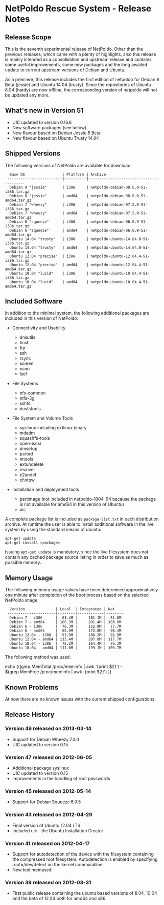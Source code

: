 NetPoldo Rescue System - Release Notes
======================================

Release Scope
-------------

This is the seventh experimental release of NetPoldo. Other than the previous
releases, which came with a plenty of highlights, also this release is mainly
intended as a consolidation and upstream release and contains some useful
improvements, some new packages and the long awaited update to current
upstream versions of Debian and Ubuntu.

As a premiere, this release includes the first edition of netpoldo for Debian
8 Beta (jessie) and Ubuntu 14.04 (trusty). Since the repositories of Ubuntu
8.04 (hardy) are now offline, the corresponding version of netpoldo will not
be updated any more.


What's new in Version 51
------------------------
 * UIC updated to version 0.16.6
 * New software packages (see below)
 * New flavour based on Debian Jessie 8 Beta
 * New flavour based on Ubuntu Trusty 14.04


Shipped Versions
----------------

The following versions of NetPoldo are available for download:

````
  Base OS                 | Platform | Archive
 -------------------------|----------|-----------------------------------------
  Debian 8 "jessie"       | i386     | netpoldo-debian-08.0.0-51-i386.tar.gz
  Debian 8 "jessie"       | amd64    | netpoldo-debian-08.0.0-51-amd64.tar.gz
  Debian 7 "wheezy"       | i386     | netpoldo-debian-07.5.0-51-i386.tar.gz
  Debian 7 "wheezy"       | amd64    | netpoldo-debian-07.5.0-51-amd64.tar.gz
  Debian 6 "squeeze"      | i386     | netpoldo-debian-06.0.9-51-i386.tar.gz
  Debian 6 "squeeze"      | amd64    | netpoldo-debian-06.0.9-51-amd64.tar.gz
  Ubuntu 14.04 "trusty"   | i386     | netpoldo-ubuntu-14.04.0-51-i386.tar.gz
  Ubuntu 14.04 "trusty"   | amd64    | netpoldo-ubuntu-14.04.0-51-amd64.tar.gz
  Ubuntu 12.04 "precise"  | i386     | netpoldo-ubuntu-12.04.4-51-i386.tar.gz
  Ubuntu 12.04 "precise"  | amd64    | netpoldo-ubuntu-12.04.4-51-amd64.tar.gz
  Ubuntu 10.04 "lucid"    | i386     | netpoldo-ubuntu-10.04.4-51-i386.tar.gz
  Ubuntu 10.04 "lucid"    | amd64    | netpoldo-ubuntu-10.04.4-51-amd64.tar.gz
````


Included Software
-----------------

In addition to the minimal system, the following additional packages are
included in this version of NetPoldo:

 * Connectivity and Usability
   - dnsutils
   - host
   - ftp
   - ssh
   - rsync
   - screen
   - nano
   - lsof

 * File Systems
   - nfs-common
   - ntfs-3g
   - sshfs
   - dosfstools

 * File System and Volume Tools
   - syslinux including extlinux binary
   - mdadm
   - squashfs-tools
   - open-iscsi
   - dmsetup
   - parted
   - mtools
   - extundelete
   - recover
   - e2undel
   - chntpw

 * Installation and deployment tools
   - partimage (not included in netpoldo-1004-64 because the package
     is not available for amd64 in this version of Ubuntu)
   - uic

A complete package list is included as `package-list.txt` in each distribution
archive. At runtime the user is able to install additional software in the
live system by using the standard means of ubuntu:

````
apt-get update
apt-get install <package>
````

Issuing `apt-get update` is mandatory, since the live filesystem does not
contain any cached package source listing in order to save as much as possible
memory.


Memory Usage
------------

The following memory usage values have been determined approximatively one
minute after completion of the boot process based on the selected NetPoldo
image:


````
  Version              | Local  | Integrated | Net    
 ----------------------|--------|------------|--------
  Debian 7 - i386      |  81.4M |     181.1M |  81.6M 
  Debian 7 - amd64     | 100.3M |     201.4M | 103.0M 
  Debian 6 - i386      |  70.3M |     152.9M |  77.7M 
  Debian 6 - amd64     |  88.9M |     173.0M |  96.4M 
  Ubuntu 12.04 - i386  |  93.9M |     186.2M |  92.9M 
  Ubuntu 12.04 - amd64 | 113.4M |     207.8M | 117.7M 
  Ubuntu 10.04 - i386  |  78.2M |     164.4M |  76.3M 
  Ubuntu 10.04 - amd64 | 111.0M |     199.1M | 109.7M 
````

The following method was used:

  echo $(($(grep MemTotal /proc/meminfo | awk '{print $2}') - \
    $(grep MemFree /proc/meminfo | awk '{print $2}') ))


Known Problems
--------------

At now there are no known issues with the current shipped configurations.


Release History
---------------

### Version 49 released on 2013-03-14 ###

 * Support for Debian Wheezy 7.0.0
 * UIC updated to version 0.15

### Version 47 released on 2012-06-05 ###

 * Additional package syslinux
 * UIC updated to version 0.15
 * Improvements in the handling of root passwords

### Version 45 released on 2012-05-14 ###

 * Support for Debian Squeeze 6.0.5

### Version 43 released on 2012-04-29 ###

 * Final version of Ubuntu 12.04 LTS
 * Included uic - the Ubuntu Installation Creator

### Version 41 released on 2012-04-17 ###

 * Support for autodetection of the device with the filesystem containing
   the compressed root filesystem. Autodetection is enabled by specifying
   root=/dev/detect on the kernel commandline
 * New tool memused

### Version 39 released on 2012-03-31 ###

 * First public release containing the ubuntu based versions of
   8.04, 10.04 and the beta of 12.04 both for amd64 and x86.
